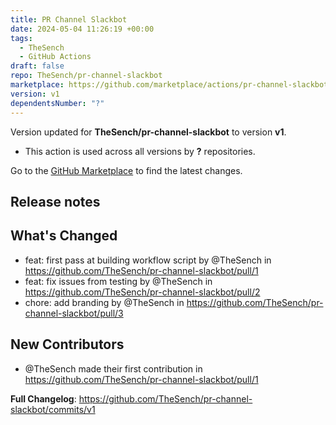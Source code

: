 ```yaml
---
title: PR Channel Slackbot
date: 2024-05-04 11:26:19 +00:00
tags:
  - TheSench
  - GitHub Actions
draft: false
repo: TheSench/pr-channel-slackbot
marketplace: https://github.com/marketplace/actions/pr-channel-slackbot
version: v1
dependentsNumber: "?"
---
```



Version updated for **TheSench/pr-channel-slackbot** to version **v1**.
- This action is used across all versions by **?** repositories.

Go to the [GitHub Marketplace](https://github.com/marketplace/actions/pr-channel-slackbot) to find the latest changes.

## Release notes

## What's Changed
* feat: first pass at building workflow script by @TheSench in https://github.com/TheSench/pr-channel-slackbot/pull/1
* feat: fix issues from testing by @TheSench in https://github.com/TheSench/pr-channel-slackbot/pull/2
* chore: add branding by @TheSench in https://github.com/TheSench/pr-channel-slackbot/pull/3

## New Contributors
* @TheSench made their first contribution in https://github.com/TheSench/pr-channel-slackbot/pull/1

**Full Changelog**: https://github.com/TheSench/pr-channel-slackbot/commits/v1
